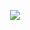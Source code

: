 <p align="center">
    <a href="https://github.com/13383754499">
    <img src="https://github-readme-stats.vercel.app/api?username=13383754499&count_private=true&include_all_commits=true&bg_color=30,e96443,904e95&title_color=fff&text_color=fff&show_icons=true&theme=radical" />
  </a>
</p>


<!--
**13383754499/13383754499** is a ✨ _special_ ✨ repository because its `README.md` (this file) appears on your GitHub profile.

Here are some ideas to get you started:

- 🔭 I’m currently working on ...
- 🌱 I’m currently learning ...
- 👯 I’m looking to collaborate on ...
- 🤔 I’m looking for help with ...
- 💬 Ask me about ...
- 📫 How to reach me: ...
- 😄 Pronouns: ...
- ⚡ Fun fact: ...
-->
